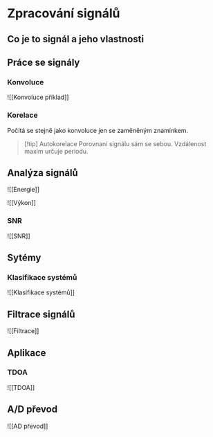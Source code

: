# Zpracování signálů

## Co je to signál a jeho vlastnosti

## Práce se signály

### Konvoluce
![[Konvoluce příklad]]


### Korelace
Počítá se stejně jako konvoluce jen se zaměněným znamínkem. 

> [!tip] Autokorelace
Porovnaní signálu sám se sebou. Vzdálenost maxim určuje periodu. 

## Analýza signálů
![[Energie]]

![[Výkon]]

### SNR
![[SNR]]

## Sytémy

### Klasifikace systémů
![[Klasifikace systémů]]


## Filtrace signálů
![[Filtrace]]
## Aplikace
### TDOA
![[TDOA]]

## A/D převod
![[AD převod]]

